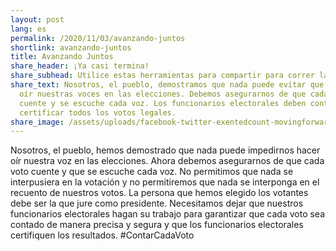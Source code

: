 ```yaml
---
layout: post
lang: es
permalink: /2020/11/03/avanzando-juntos
shortlink: avanzando-juntos
title: Avanzando Juntos
share_header: ¡Ya casi termina!
share_subhead: Utilice estas herramientas para compartir para correr la voz
share_text: Nosotros, el pueblo, demostramos que nada puede evitar que hagamos
  oír nuestras voces en las elecciones. Debemos asegurarnos de que cada voto
  cuente y se escuche cada voz. Los funcionarios electorales deben contar y
  certificar todos los votos legales.
share_image: /assets/uploads/facebook-twitter-exentedcount-movingforward_makeacopy.png
---
```

Nosotros, el pueblo, hemos demostrado que nada puede impedirnos hacer oír nuestra voz en las elecciones. Ahora debemos asegurarnos de que cada voto cuente y que se escuche cada voz. No permitimos que nada se interpusiera en la votación y no permitiremos que nada se interponga en el recuento de nuestros votos. La persona que hemos elegido los votantes debe ser la que jure como presidente. Necesitamos dejar que nuestros funcionarios electorales hagan su trabajo para garantizar que cada voto sea contado de manera precisa y segura y que los funcionarios electorales certifiquen los resultados. #ContarCadaVoto